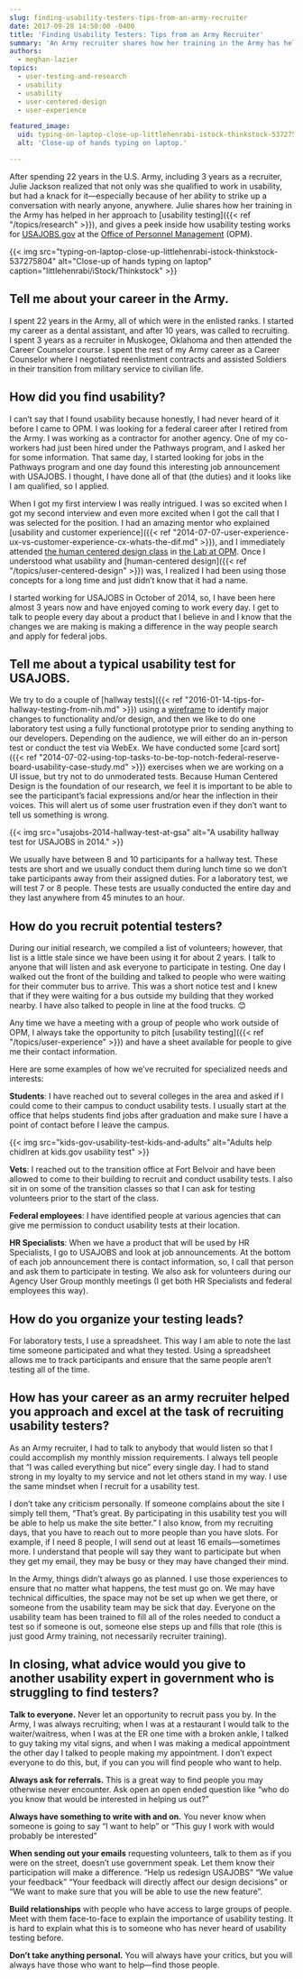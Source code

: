 ```yaml
---
slug: finding-usability-testers-tips-from-an-army-recruiter
date: 2017-09-28 14:50:00 -0400
title: 'Finding Usability Testers: Tips from an Army Recruiter'
summary: 'An Army recruiter shares how her training in the Army has helped in her approach to usability testing, and gives a peek inside how usability testing works for USAJOBS.gov at the Office of Personnel Management (OPM).'
authors:
  - meghan-lazier
topics:
  - user-testing-and-research
  - usability
  - usability
  - user-centered-design
  - user-experience

featured_image:
  uid: typing-on-laptop-close-up-littlehenrabi-istock-thinkstock-537275804
  alt: 'Close-up of hands typing on laptop.'

---
```


After spending 22 years in the U.S. Army, including 3 years as a recruiter, Julie Jackson realized that not only was she qualified to work in usability, but had a knack for it—especially because of her ability to strike up a conversation with nearly anyone, anywhere. Julie shares how her training in the Army has helped in her approach to [usability testing]({{< ref "/topics/research" >}}), and gives a peek inside how usability testing works for [USAJOBS.gov](https://www.usajobs.gov/) at the [Office of Personnel Management](https://www.opm.gov/) (OPM).

{{< img src="typing-on-laptop-close-up-littlehenrabi-istock-thinkstock-537275804" alt="Close-up of hands typing on laptop" caption="littlehenrabi/iStock/Thinkstock" >}}

## Tell me about your career in the Army.

I spent 22 years in the Army, all of which were in the enlisted ranks. I started my career as a dental assistant, and after 10 years, was called to recruiting. I spent 3 years as a recruiter in Muskogee, Oklahoma and then attended the Career Counselor course. I spent the rest of my Army career as a Career Counselor where I negotiated reenlistment contracts and assisted Soldiers in their transition from military service to civilian life.

## How did you find usability?

I can’t say that I found usability because honestly, I had never heard of it before I came to OPM. I was looking for a federal career after I retired from the Army. I was working as a contractor for another agency. One of my co-workers had just been hired under the Pathways program, and I asked her for some information. That same day, I started looking for jobs in the Pathways program and one day found this interesting job announcement with USAJOBS. I thought, I have done all of that (the duties) and it looks like I am qualified, so I applied.

When I got my first interview I was really intrigued. I was so excited when I got my second interview and even more excited when I got the call that I was selected for the position. I had an amazing mentor who explained [usability and customer experience]({{< ref "2014-07-07-user-experience-ux-vs-customer-experience-cx-whats-the-dif.md" >}}), and I immediately attended [the human centered design class](https://lab.opm.gov/class-sign-up/) in [the Lab at OPM](https://lab.opm.gov/). Once I understood what usability and [human-centered design]({{< ref "/topics/user-centered-design" >}}) was, I realized I had been using those concepts for a long time and just didn’t know that it had a name.

I started working for USAJOBS in October of 2014, so, I have been here almost 3 years now and have enjoyed coming to work every day. I get to talk to people every day about a product that I believe in and I know that the changes we are making is making a difference in the way people search and apply for federal jobs.

## Tell me about a typical usability test for USAJOBS.

We try to do a couple of [hallway tests]({{< ref "2016-01-14-tips-for-hallway-testing-from-nih.md" >}}) using a [wireframe](https://www.usability.gov/how-to-and-tools/methods/wireframing.html) to identify major changes to functionality and/or design, and then we like to do one laboratory test using a fully functional prototype prior to sending anything to our developers. Depending on the audience, we will either do an in-person test or conduct the test via WebEx. We have conducted some [card sort]({{< ref "2014-07-02-using-top-tasks-to-be-top-notch-federal-reserve-board-usability-case-study.md" >}}) exercises when we are working on a UI issue, but try not to do unmoderated tests. Because Human Centered Design is the foundation of our research, we feel it is important to be able to see the participant’s facial expressions and/or hear the inflection in their voices. This will alert us of some user frustration even if they don’t want to tell us something is wrong.

{{< img src="usajobs-2014-hallway-test-at-gsa" alt="A usability hallway test for USAJOBS in 2014." >}}

We usually have between 8 and 10 participants for a hallway test. These tests are short and we usually conduct them during lunch time so we don’t take participants away from their assigned duties. For a laboratory test, we will test 7 or 8 people. These tests are usually conducted the entire day and they last anywhere from 45 minutes to an hour.

## How do you recruit potential testers?

During our initial research, we compiled a list of volunteers; however, that list is a little stale since we have been using it for about 2 years. I talk to anyone that will listen and ask everyone to participate in testing. One day I walked out the front of the building and talked to people who were waiting for their commuter bus to arrive. This was a short notice test and I knew that if they were waiting for a bus outside my building that they worked nearby. I have also talked to people in line at the food trucks. :blush:

Any time we have a meeting with a group of people who work outside of OPM, I always take the opportunity to pitch [usability testing]({{< ref "/topics/user-experience" >}}) and have a sheet available for people to give me their contact information.

Here are some examples of how we’ve recruited for specialized needs and interests:

**Students**: I have reached out to several colleges in the area and asked if I could come to their campus to conduct usability tests. I usually start at the office that helps students find jobs after graduation and make sure I have a point of contact before I leave the campus.

{{< img src="kids-gov-usability-test-kids-and-adults" alt="Adults help chidlren at kids.gov usability test" >}}

**Vets**: I reached out to the transition office at Fort Belvoir and have been allowed to come to their building to recruit and conduct usability tests. I also sit in on some of the transition classes so that I can ask for testing volunteers prior to the start of the class.

**Federal employees**: I have identified people at various agencies that can give me permission to conduct usability tests at their location.

**HR Specialists**: When we have a product that will be used by HR Specialists, I go to USAJOBS and look at job announcements. At the bottom of each job announcement there is contact information, so, I call that person and ask them to participate in testing. We also ask for volunteers during our Agency User Group monthly meetings (I get both HR Specialists and federal employees this way).

## How do you organize your testing leads?

For laboratory tests, I use a spreadsheet. This way I am able to note the last time someone participated and what they tested. Using a spreadsheet allows me to track participants and ensure that the same people aren’t testing all of the time.

## How has your career as an army recruiter helped you approach and excel at the task of recruiting usability testers?

As an Army recruiter, I had to talk to anybody that would listen so that I could accomplish my monthly mission requirements. I always tell people that “I was called everything but nice” every single day. I had to stand strong in my loyalty to my service and not let others stand in my way. I use the same mindset when I recruit for a usability test.

I don’t take any criticism personally. If someone complains about the site I simply tell them, “That’s great. By participating in this usability test you will be able to help us make the site better.” I also know, from my recruiting days, that you have to reach out to more people than you have slots. For example, if I need 8 people, I will send out at least 16 emails—sometimes more. I understand that people will say they want to participate but when they get my email, they may be busy or they may have changed their mind.

In the Army, things didn’t always go as planned. I use those experiences to ensure that no matter what happens, the test must go on. We may have technical difficulties, the space may not be set up when we get there, or someone from the usability team may be sick that day. Everyone on the usability team has been trained to fill all of the roles needed to conduct a test so if someone is out, someone else steps up and fills that role (this is just good Army training, not necessarily recruiter training).

## In closing, what advice would you give to another usability expert in government who is struggling to find testers?

**Talk to everyone.** Never let an opportunity to recruit pass you by. In the Army, I was always recruiting; when I was at a restaurant I would talk to the waiter/waitress, when I was at the ER one time with a broken ankle, I talked to guy taking my vital signs, and when I was making a medical appointment the other day I talked to people making my appointment. I don’t expect everyone to do this, but, if you can you will find people who want to help.

**Always ask for referrals.** This is a great way to find people you may otherwise never encounter. Ask open an open ended question like “who do you know that would be interested in helping us out?”

**Always have something to write with and on.** You never know when someone is going to say “I want to help” or “This guy I work with would probably be interested”

**When sending out your emails** requesting volunteers, talk to them as if you were on the street, doesn’t use government speak. Let them know their participation will make a difference. “Help us redesign USAJOBS” “We value your feedback” “Your feedback will directly affect our design decisions” or “We want to make sure that you will be able to use the new feature”.

**Build relationships** with people who have access to large groups of people. Meet with them face-to-face to explain the importance of usability testing. It is hard to explain what this is to someone who has never heard of usability testing before.

**Don’t take anything personal.** You will always have your critics, but you will always have those who want to help—find those people.
